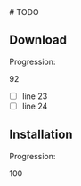 <!--- THIS FILE IS AUTOMATICALY GENERATED ---><!--- DO NOT EDIT ---># TODO

## Download

Progression:
<div class="progress progress-80plus">
	<div class="progress-bar" style="width:92%">
	</div>
	<span class="progress-label">92</span>
</div>

- [ ] line 23
- [ ] line 24

## Installation

Progression:
<div class="progress progress-100plus">
	<div class="progress-bar" style="width:100%">
	</div>
	<span class="progress-label">100</span>
</div>


